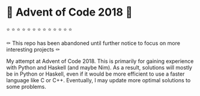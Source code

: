 # :christmas_tree: Advent of Code 2018 :christmas_tree:

:star: :star: :star: :star: :star: :star: :star: :star: :star: :star: :star: :star: :star:

:coffin: This repo has been abandoned until further notice to focus on more interesting projects :coffin:

My attempt at Advent of Code 2018.
This is primarily for gaining experience with Python and Haskell (and maybe Nim).
As a result, solutions will mostly be in Python or Haskell, even if it would be more efficient to use a faster language like C or C++.
Eventually, I may update more optimal solutions to some problems.
